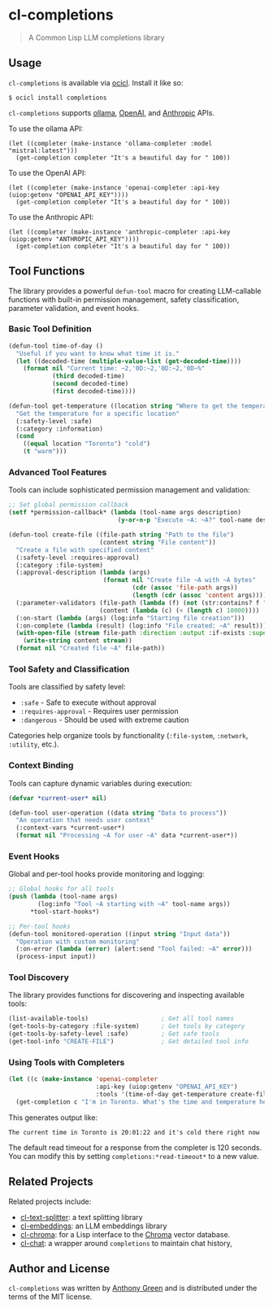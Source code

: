 # cl-completions
> A Common Lisp LLM completions library

Usage
------

`cl-completions` is available via [ocicl](https://github.com/ocicl/ocicl).  Install it like so:
```
$ ocicl install completions
```

`cl-completions` supports [ollama](https://ollama.com/), [OpenAI](https://openai.com/blog/openai-api), and [Anthropic](https://anthropic.com/api) APIs.

To use the ollama API:

```
(let ((completer (make-instance 'ollama-completer :model "mistral:latest")))
  (get-completion completer "It's a beautiful day for " 100))
```

To use the OpenAI API:

```
(let ((completer (make-instance 'openai-completer :api-key (uiop:getenv "OPENAI_API_KEY"))))
  (get-completion completer "It's a beautiful day for " 100))
```

To use the Anthropic API:

```
(let ((completer (make-instance 'anthropic-completer :api-key (uiop:getenv "ANTHROPIC_API_KEY"))))
  (get-completion completer "It's a beautiful day for " 100))
```

## Tool Functions

The library provides a powerful `defun-tool` macro for creating LLM-callable functions with built-in permission management, safety classification, parameter validation, and event hooks.

### Basic Tool Definition

```lisp
(defun-tool time-of-day ()
  "Useful if you want to know what time it is."
  (let ((decoded-time (multiple-value-list (get-decoded-time))))
    (format nil "Current time: ~2,'0D:~2,'0D:~2,'0D~%"
            (third decoded-time)
            (second decoded-time)
            (first decoded-time))))

(defun-tool get-temperature ((location string "Where to get the temperature for."))
  "Get the temperature for a specific location"
  (:safety-level :safe)
  (:category :information)
  (cond
    ((equal location "Toronto") "cold")
    (t "warm")))
```

### Advanced Tool Features

Tools can include sophisticated permission management and validation:

```lisp
;; Set global permission callback
(setf *permission-callback* (lambda (tool-name args description)
                              (y-or-n-p "Execute ~A: ~A?" tool-name description)))

(defun-tool create-file ((file-path string "Path to the file")
                         (content string "File content"))
  "Create a file with specified content"
  (:safety-level :requires-approval)
  (:category :file-system)
  (:approval-description (lambda (args)
                          (format nil "Create file ~A with ~A bytes"
                                  (cdr (assoc 'file-path args))
                                  (length (cdr (assoc 'content args))))))
  (:parameter-validators (file-path (lambda (f) (not (str:contains? f ".."))))
                         (content (lambda (c) (< (length c) 10000))))
  (:on-start (lambda (args) (log:info "Starting file creation")))
  (:on-complete (lambda (result) (log:info "File created: ~A" result)))
  (with-open-file (stream file-path :direction :output :if-exists :supersede)
    (write-string content stream))
  (format nil "Created file ~A" file-path))
```

### Tool Safety and Classification

Tools are classified by safety level:
- `:safe` - Safe to execute without approval  
- `:requires-approval` - Requires user permission
- `:dangerous` - Should be used with extreme caution

Categories help organize tools by functionality (`:file-system`, `:network`, `:utility`, etc.).

### Context Binding

Tools can capture dynamic variables during execution:

```lisp
(defvar *current-user* nil)

(defun-tool user-operation ((data string "Data to process"))
  "An operation that needs user context"
  (:context-vars *current-user*)
  (format nil "Processing ~A for user ~A" data *current-user*))
```

### Event Hooks

Global and per-tool hooks provide monitoring and logging:

```lisp
;; Global hooks for all tools
(push (lambda (tool-name args)
        (log:info "Tool ~A starting with ~A" tool-name args))
      *tool-start-hooks*)

;; Per-tool hooks
(defun-tool monitored-operation ((input string "Input data"))
  "Operation with custom monitoring"
  (:on-error (lambda (error) (alert:send "Tool failed: ~A" error)))
  (process-input input))
```

### Tool Discovery

The library provides functions for discovering and inspecting available tools:

```lisp
(list-available-tools)                    ; Get all tool names
(get-tools-by-category :file-system)      ; Get tools by category
(get-tools-by-safety-level :safe)         ; Get safe tools
(get-tool-info "CREATE-FILE")             ; Get detailed tool info
```

### Using Tools with Completers

```lisp
(let ((c (make-instance 'openai-completer
                        :api-key (uiop:getenv "OPENAI_API_KEY")
                        :tools '(time-of-day get-temperature create-file))))
  (get-completion c "I'm in Toronto. What's the time and temperature here?" 20))
```

This generates output like:
```
The current time in Toronto is 20:01:22 and it's cold there right now
```

The default read timeout for a response from the completer is 120
seconds.  You can modify this by setting `completions:*read-timeout*`
to a new value.


Related Projects
-----------------

Related projects include:
* [cl-text-splitter](https://github.com/atgreen/cl-text-splitter): a text splitting library
* [cl-embeddings](https://github.com/atgreen/cl-embeddings): an LLM embeddings library
* [cl-chroma](https://github.com/atgreen/cl-chroma): for a Lisp interface to the [Chroma](https://www.trychroma.com/) vector database.
* [cl-chat](https://github.com/atgreen/cl-chat): a wrapper around `completions` to maintain chat history,

Author and License
-------------------

``cl-completions`` was written by [Anthony
Green](https://github.com/atgreen) and is distributed under the terms
of the MIT license.
